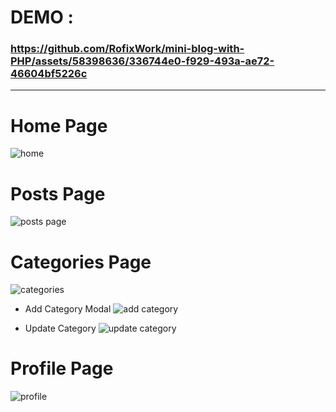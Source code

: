 # DEMO : 
### https://github.com/RofixWork/mini-blog-with-PHP/assets/58398636/336744e0-f929-493a-ae72-46604bf5226c

---------------------------------------------------------------------------------------------------------

# Home Page
![home](https://github.com/RofixWork/mini-blog-with-PHP/assets/58398636/500fa05b-24bf-4ac7-891f-87a2c9579b23)

# Posts Page
![posts page](https://github.com/RofixWork/mini-blog-with-PHP/assets/58398636/24dbe63b-c547-40bb-b98b-8ffda3b6e0d7)

# Categories Page
![categories](https://github.com/RofixWork/mini-blog-with-PHP/assets/58398636/d8491448-a717-42d2-b3bb-9c757b3e7c87)

- Add Category Modal
![add category](https://github.com/RofixWork/mini-blog-with-PHP/assets/58398636/33c698c5-8efb-44cf-9bf8-8dc3f53c5e67)

- Update Category
![update category](https://github.com/RofixWork/mini-blog-with-PHP/assets/58398636/ed39cbcc-4416-4f67-bc1d-aac5dd0e13bd)

# Profile Page
![profile](https://github.com/RofixWork/mini-blog-with-PHP/assets/58398636/75a27622-605a-448a-a35c-5107c21bdacc)
